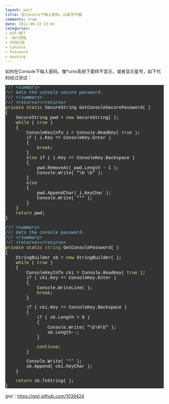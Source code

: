 ```yaml
---
layout: post
title: 在Console下输入密码，以星号代替。
comments: true
date: 2011-06-22 23:03
categories:
- ASP.NET
- .Net其他
- 代码片段
- Console
- Password
- masking
---
```


<p>如何在Console下输入密码，像*unix系统下那样不显示，或者显示星号，如下代码经过测试：</p>
<p><!--more--></p>
<div class="source" style="font-family: '[object HTMLOptionElement]', Consolas, 'Lucida Console', 'Courier New'; color: #ffffff; background-color: #333333; ">
<p><span style="color: #87ceeb; ">/// &lt;summary&gt;</span><br /><span style="color: #87ceeb; ">/// Gets the console secure password.</span><br /><span style="color: #87ceeb; ">/// &lt;/summary&gt;</span><br /><span style="color: #87ceeb; ">/// &lt;returns&gt;&lt;/returns&gt;</span><br /><span style="color: #f0e68c; ">private</span> <span style="color: #f0e68c; ">static</span> <span style="color: #ffffff; ">SecureString</span> <span style="color: #ffffff; ">GetConsoleSecurePassword</span>( )<br /><span style="color: #ffffff; ">{</span><br />    <span style="color: #ffffff; ">SecureString</span> <span style="color: #ffffff; ">pwd</span> <span style="color: #ffffff; ">=</span> <span style="color: #f0e68c; ">new</span> <span style="color: #ffffff; ">SecureString</span>( );<br />    <span style="color: #f0e68c; ">while</span> ( <span style="color: #f0e68c; ">true</span> )<br />    <span style="color: #ffffff; ">{</span><br />        <span style="color: #ffffff; ">ConsoleKeyInfo</span> <span style="color: #ffffff; ">i</span> <span style="color: #ffffff; ">=</span> <span style="color: #ffffff; ">Console</span><span style="color: #ffffff; ">.</span><span style="color: #ffffff; ">ReadKey</span>( <span style="color: #f0e68c; ">true</span> );<br />        <span style="color: #f0e68c; ">if</span> ( <span style="color: #ffffff; ">i</span><span style="color: #ffffff; ">.</span><span style="color: #ffffff; ">Key</span> <span style="color: #ffffff; ">==</span> <span style="color: #ffffff; ">ConsoleKey</span><span style="color: #ffffff; ">.</span><span style="color: #ffffff; ">Enter</span> )<br />        <span style="color: #ffffff; ">{</span><br />            <span style="color: #f0e68c; ">break</span>;<br />        <span style="color: #ffffff; ">}</span><br />        <span style="color: #f0e68c; ">else</span> <span style="color: #ffffff; ">if</span> ( <span style="color: #ffffff; ">i</span><span style="color: #ffffff; ">.</span><span style="color: #ffffff; ">Key</span> <span style="color: #ffffff; ">==</span> <span style="color: #ffffff; ">ConsoleKey</span><span style="color: #ffffff; ">.</span><span style="color: #ffffff; ">Backspace</span> )<br />        <span style="color: #ffffff; ">{</span><br />            <span style="color: #ffffff; ">pwd</span><span style="color: #ffffff; ">.</span><span style="color: #ffffff; ">RemoveAt</span>( <span style="color: #ffffff; ">pwd</span><span style="color: #ffffff; ">.</span><span style="color: #ffffff; ">Length</span> <span style="color: #ffffff; ">-</span> <span style="color: #ffffff; ">1</span> );<br />            <span style="color: #ffffff; ">Console</span><span style="color: #ffffff; ">.</span><span style="color: #ffffff; ">Write</span>( <span style="color: #ffffff; ">"\b \b"</span> );<br />        <span style="color: #ffffff; ">}</span><br />        <span style="color: #f0e68c; ">else</span><br />        <span style="color: #ffffff; ">{</span><br />            <span style="color: #ffffff; ">pwd</span><span style="color: #ffffff; ">.</span><span style="color: #ffffff; ">AppendChar</span>( <span style="color: #ffffff; ">i</span><span style="color: #ffffff; ">.</span><span style="color: #ffffff; ">KeyChar</span> );<br />            <span style="color: #ffffff; ">Console</span><span style="color: #ffffff; ">.</span><span style="color: #ffffff; ">Write</span>( <span style="color: #ffffff; ">"*"</span> );<br />        <span style="color: #ffffff; ">}</span><br />    <span style="color: #ffffff; ">}</span><br />    <span style="color: #f0e68c; ">return</span> <span style="color: #ffffff; ">pwd</span>;<br /><span style="color: #ffffff; ">}</span></p>
<p><span style="color: #87ceeb; ">/// &lt;summary&gt;</span><br /><span style="color: #87ceeb; ">/// Gets the console password.</span><br /><span style="color: #87ceeb; ">/// &lt;/summary&gt;</span><br /><span style="color: #87ceeb; ">/// &lt;returns&gt;&lt;/returns&gt;</span><br /><span style="color: #f0e68c; ">private</span> <span style="color: #f0e68c; ">static</span> <span style="color: #bdb76b; ">string</span> <span style="color: #ffffff; ">GetConsolePassword</span>( )<br /><span style="color: #ffffff; ">{</span><br />    <span style="color: #ffffff; ">StringBuilder</span> sb <span style="color: #ffffff; ">=</span> <span style="color: #f0e68c; ">new</span> <span style="color: #ffffff; ">StringBuilder</span>( );<br />    <span style="color: #f0e68c; ">while</span> ( <span style="color: #f0e68c; ">true</span> )<br />    <span style="color: #ffffff; ">{</span><br />        <span style="color: #ffffff; ">ConsoleKeyInfo</span> <span style="color: #ffffff; ">cki</span> <span style="color: #ffffff; ">=</span> <span style="color: #ffffff; ">Console</span><span style="color: #ffffff; ">.</span><span style="color: #ffffff; ">ReadKey</span>( <span style="color: #f0e68c; ">true</span> );<br />        <span style="color: #f0e68c; ">if</span> ( <span style="color: #ffffff; ">cki</span><span style="color: #ffffff; ">.</span><span style="color: #ffffff; ">Key</span> <span style="color: #ffffff; ">==</span> <span style="color: #ffffff; ">ConsoleKey</span><span style="color: #ffffff; ">.</span><span style="color: #ffffff; ">Enter</span> )<br />        <span style="color: #ffffff; ">{</span><br />            <span style="color: #ffffff; ">Console</span><span style="color: #ffffff; ">.</span><span style="color: #ffffff; ">WriteLine</span>( );<br />            <span style="color: #f0e68c; ">break</span>;<br />        <span style="color: #ffffff; ">}</span></p>
<p>        <span style="color: #f0e68c; ">if</span> ( <span style="color: #ffffff; ">cki</span><span style="color: #ffffff; ">.</span><span style="color: #ffffff; ">Key</span> <span style="color: #ffffff; ">==</span> <span style="color: #ffffff; ">ConsoleKey</span><span style="color: #ffffff; ">.</span><span style="color: #ffffff; ">Backspace</span> )<br />        <span style="color: #ffffff; ">{</span><br />            <span style="color: #f0e68c; ">if</span> ( sb<span style="color: #ffffff; ">.</span><span style="color: #ffffff; ">Length</span> <span style="color: #ffffff; ">&gt;</span> <span style="color: #ffffff; ">0</span> )<br />            <span style="color: #ffffff; ">{</span><br />                <span style="color: #ffffff; ">Console</span><span style="color: #ffffff; ">.</span><span style="color: #ffffff; ">Write</span>( <span style="color: #ffffff; ">"\b\0\b"</span> );<br />                sb<span style="color: #ffffff; ">.</span><span style="color: #ffffff; ">Length</span><span style="color: #ffffff; ">--;</span><br />            <span style="color: #ffffff; ">}</span></p>
<p>            <span style="color: #f0e68c; ">continue</span>;<br />        <span style="color: #ffffff; ">}</span></p>
<p>        <span style="color: #ffffff; ">Console</span><span style="color: #ffffff; ">.</span><span style="color: #ffffff; ">Write</span>( <span style="color: #ffffff; ">'*'</span> );<br />        sb<span style="color: #ffffff; ">.</span><span style="color: #ffffff; ">Append</span>( <span style="color: #ffffff; ">cki</span><span style="color: #ffffff; ">.</span><span style="color: #ffffff; ">KeyChar</span> );<br />    <span style="color: #ffffff; ">}</span></p>
<p>    <span style="color: #f0e68c; ">return</span> sb<span style="color: #ffffff; ">.</span><span style="color: #ffffff; ">ToString</span>( );<br /><span style="color: #ffffff; ">}</span></p>
</div>
<p>gist：<a href="https://gist.github.com/1039424">https://gist.github.com/1039424</a></p>				
